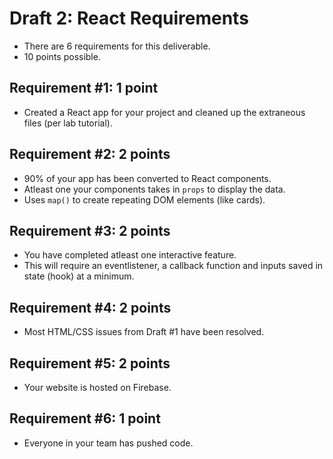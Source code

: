 # Draft 2: React Requirements
- There are 6 requirements for this deliverable.
- 10 points possible.

## Requirement #1: 1 point
- Created a React app for your project and cleaned up the extraneous files (per lab tutorial).

## Requirement #2: 2 points
- 90% of your app has been converted to React components.
- Atleast one your components takes in ```props``` to display the data.
- Uses ```map()``` to create repeating DOM elements (like cards).

## Requirement #3: 2 points
- You have completed atleast one interactive feature.
- This will require an eventlistener, a callback function and inputs saved in state (hook) at a minimum.

## Requirement #4: 2 points
- Most HTML/CSS issues from Draft #1 have been resolved.

## Requirement #5: 2 points
- Your website is hosted on Firebase.

## Requirement #6: 1 point
- Everyone in your team has pushed code.